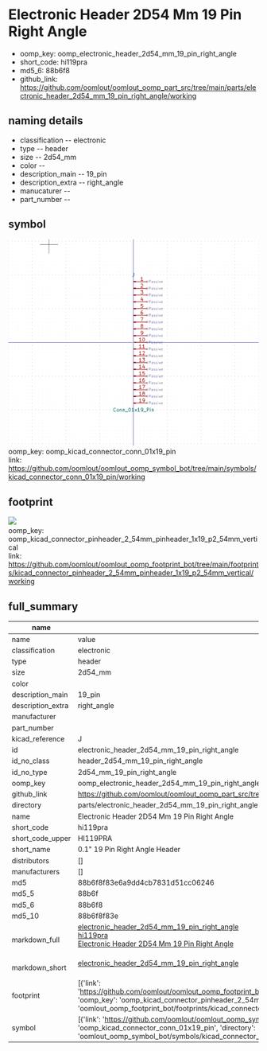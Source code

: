 # Electronic Header 2D54 Mm 19 Pin Right Angle

  
* oomp_key: oomp_electronic_header_2d54_mm_19_pin_right_angle 
* short_code: hi119pra
* md5_6: 88b6f8  
* github_link: https://github.com/oomlout/oomlout_oomp_part_src/tree/main/parts/electronic_header_2d54_mm_19_pin_right_angle/working  
## naming details
* classification -- electronic
* type -- header
* size -- 2d54_mm
* color -- 
* description_main -- 19_pin
* description_extra -- right_angle
* manucaturer -- 
* part_number -- 



## symbol

![](symbol/0/working/working_600.png)  
oomp_key: oomp_kicad_connector_conn_01x19_pin  
link: https://github.com/oomlout/oomlout_oomp_symbol_bot/tree/main/symbols/kicad_connector_conn_01x19_pin/working  

## footprint

![](footprint/0/working/working_600.png)  
oomp_key: oomp_kicad_connector_pinheader_2_54mm_pinheader_1x19_p2_54mm_vertical  
link: https://github.com/oomlout/oomlout_oomp_footprint_bot/tree/main/footprints/kicad_connector_pinheader_2_54mm_pinheader_1x19_p2_54mm_vertical/working  

## full_summary
| name | value | 
| --- | --- | 
| name | value | 
| classification | electronic | 
| type | header | 
| size | 2d54_mm | 
| color |  | 
| description_main | 19_pin | 
| description_extra | right_angle | 
| manufacturer |  | 
| part_number |  | 
| kicad_reference | J | 
| id | electronic_header_2d54_mm_19_pin_right_angle | 
| id_no_class | header_2d54_mm_19_pin_right_angle | 
| id_no_type | 2d54_mm_19_pin_right_angle | 
| oomp_key | oomp_electronic_header_2d54_mm_19_pin_right_angle | 
| github_link | https://github.com/oomlout/oomlout_oomp_part_src/tree/main/parts/electronic_header_2d54_mm_19_pin_right_angle/working | 
| directory | parts/electronic_header_2d54_mm_19_pin_right_angle | 
| name | Electronic Header 2D54 Mm 19 Pin Right Angle | 
| short_code | hi119pra | 
| short_code_upper | HI119PRA | 
| short_name | 0.1" 19 Pin Right Angle Header | 
| distributors | [] | 
| manufacturers | [] | 
| md5 | 88b6f8f83e6a9dd4cb7831d51cc06246 | 
| md5_5 | 88b6f | 
| md5_6 | 88b6f8 | 
| md5_10 | 88b6f8f83e | 
| markdown_full | [electronic_header_2d54_mm_19_pin_right_angle](https://github.com/oomlout/oomlout_oomp_part_src/tree/main/parts/electronic_header_2d54_mm_19_pin_right_angle/working)<br>[hi119pra](https://github.com/oomlout/oomlout_oomp_part_src/tree/main/parts/electronic_header_2d54_mm_19_pin_right_angle/working)<br>[Electronic Header 2D54 Mm 19 Pin Right Angle](https://github.com/oomlout/oomlout_oomp_part_src/tree/main/parts/electronic_header_2d54_mm_19_pin_right_angle/working)<br><br> | 
| markdown_short | [electronic_header_2d54_mm_19_pin_right_angle](https://github.com/oomlout/oomlout_oomp_part_src/tree/main/parts/electronic_header_2d54_mm_19_pin_right_angle/working)<br><br> | 
| footprint | [{'link': 'https://github.com/oomlout/oomlout_oomp_footprint_bot/tree/main/foootprntss/kicad_connector_pinheader_2_54mm_pinheader_1x19_p2_54mm_vertical', 'oomp_key': 'oomp_kicad_connector_pinheader_2_54mm_pinheader_1x19_p2_54mm_vertical', 'directory': 'oomlout_oomp_footprint_bot/footprints/kicad_connector_pinheader_2_54mm_pinheader_1x19_p2_54mm_vertical//working/working.kicad_mod'}] | 
| symbol | [{'link': 'https://github.com/oomlout/oomlout_oomp_symbol_bot/tree/main/symbols/kicad_connector_conn_01x19_pin', 'oomp_key': 'oomp_kicad_connector_conn_01x19_pin', 'directory': 'oomlout_oomp_symbol_bot/symbols/kicad_connector_conn_01x19_pin//working/working.kicad_sym'}] | 
